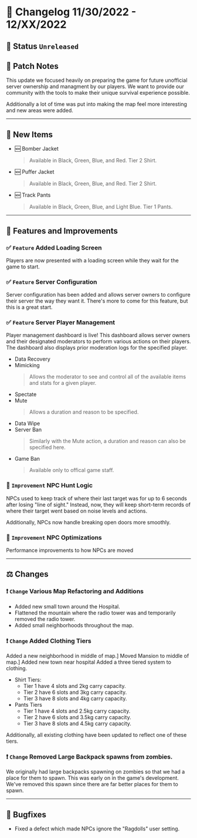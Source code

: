 # :bookmark_tabs:  Changelog 11/30/2022 - 12/XX/2022

## :red_circle: Status `Unreleased`

## :speech_balloon: Patch Notes
This update we focused heavily on preparing the game for future unofficial server ownership and managment by our players. We want to provide our community with the tools to make their unique survival experience possible.

Additionally a lot of time was put into making the map feel more interesting and new areas were added.

________

## :star2: New Items
- :new: Bomber Jacket
  > Available in Black, Green, Blue, and Red. Tier 2 Shirt.
- :new: Puffer Jacket
  > Available in Black, Green, Blue, and Red. Tier 2 Shirt.
- :new: Track Pants
  > Available in Black, Green, Blue, and Light Blue. Tier 1 Pants.

________

## :loudspeaker: Features and Improvements

### :white_check_mark: `Feature` Added Loading Screen
Players are now presented with a loading screen while they wait for the game to start.

### :white_check_mark: `Feature` Server Configuration
Server configuration has been added and allows server owners to configure their server the way they want it. There's more to come for this feature, but this is a great start.
  
### :white_check_mark: `Feature` Server Player Management
Player management dashboard is live! This dashboard allows server owners and their designated moderators to perform various actions on their players. The dashboard also displays prior moderation logs for the specified player.

- Data Recovery
- Mimicking
  > Allows the moderator to see and control all of the available items and stats for a given player.
- Spectate
- Mute
  > Allows a duration and reason to be specified.
- Data Wipe
- Server Ban
  > Similarly with the Mute action, a duration and reason can also be specified here.
- Game Ban
  > Available only to offical game staff.

### :arrow_up_small: `Improvement` NPC Hunt Logic
NPCs used to keep track of where their last target was for up to 6 seconds after losing "line of sight." Instead, now, they will keep short-term records of where their target went based on noise levels and actions.

Additionally, NPCs now handle breaking open doors more smoothly.

### :arrow_up_small: `Improvement` NPC Optimizations
Performance improvements to how NPCs are moved

________

## :balance_scale: Changes

### :exclamation: `Change` Various Map Refactoring and Additions
- Added new small town around the Hospital.
- Flattened the mountain where the radio tower was and temporarily removed the radio tower.
- Added small neighborhoods throughout the map.

### :exclamation: `Change` Added Clothing Tiers
Added a new neighborhood in middle of map.]
Moved Mansion to middle of map.]
Added new town near hospital
Added a three tiered system to clothing.
- Shirt Tiers:
  - Tier 1 have 4 slots and 2kg carry capacity.
  - Tier 2 have 6 slots and 3kg carry capacity.
  - Tier 3 have 8 slots and 4kg carry capacity.
- Pants Tiers
  - Tier 1 have 4 slots and 2.5kg carry capacity.
  - Tier 2 have 6 slots and 3.5kg carry capacity.
  - Tier 3 have 8 slots and 4.5kg carry capacity.

Additionally, all existing clothing have been updated to reflect one of these tiers.

### :exclamation: `Change` Removed Large Backpack spawns from zombies.
We originally had large backpacks spawning on zombies so that we had a place for them to spawn.
This was early on in the game's development. We've removed this spawn since there are far better places for them to spawn.

________

## :bug: Bugfixes
- Fixed a defect which made NPCs ignore the "Ragdolls" user setting.

